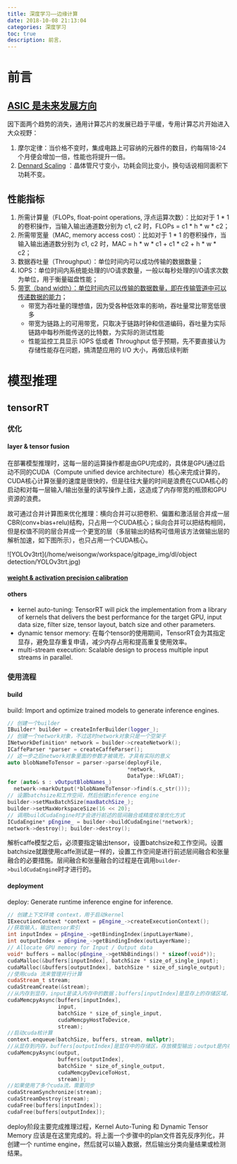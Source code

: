 ```yaml
---
title: 深度学习——边缘计算
date: 2018-10-08 21:13:04
categories: 深度学习
toc: true
description: 前言，
---
```


# 前言

## [ASIC 是未来发展方向](https://baijiahao.baidu.com/s?id=1610466874421673569&wfr=spider&for=pc)

因下面两个趋势的消失，通用计算芯片的发展已趋于平缓，专用计算芯片开始进入大众视野：

1. 摩尔定律：当价格不变时，集成电路上可容纳的元器件的数目，约每隔18-24个月便会增加一倍，性能也将提升一倍。
2. [Dennard Scaling](http://www.newsmth.net/nForum/#!article/CSArch/43360) ：晶体管尺寸变小，功耗会同比变小，换句话说相同面积下功耗不变。

## 性能指标

1. 所需计算量（FLOPs, float-point operations, 浮点运算次数）：比如对于 1 * 1 的卷积操作，当输入输出通道数分别为 c1, c2 时，FLOPs = c1 * h * w * c2；
2. 所需带宽量（MAC, memory access cost）：比如对于 1 * 1 的卷积操作，当输入输出通道数分别为 c1, c2 时，MAC = h * w * c1 + c1 * c2 + h * w * c2；
3. 数据吞吐量（Throughput）：单位时间内可以成功传输的数据数量；
4. IOPS：单位时间内系统能处理的I/O请求数量，一般以每秒处理的I/O请求次数为单位，用于衡量磁盘性能；
5. [带宽（band width）：单位时间内可以传输的数据数量，即在传输管道中可以传递数据的能力](https://community.emc.com/docs/DOC-28653)；
   * 带宽为吞吐量的理想值，因为受各种低效率的影响，吞吐量常比带宽低很多
   * 带宽为链路上的可用带宽，只取决于链路时钟和信道编码，吞吐量为实际链路中每秒所能传送的比特数，为实际的测试性能
   * 性能监控工具显示 IOPS 低或者 Throughput 低于预期，先不要直接认为存储性能存在问题，搞清楚应用的 I/O 大小，再做后续判断

# 模型推理

## tensorRT

### 优化

#### layer & tensor fusion

在部署模型推理时，这每一层的运算操作都是由GPU完成的，具体是GPU通过启动不同的CUDA（Compute unified device architecture）核心来完成计算的，CUDA核心计算张量的速度是很快的，但是往往大量的时间是浪费在CUDA核心的启动和对每一层输入/输出张量的读写操作上面，这造成了内存带宽的瓶颈和GPU资源的浪费。

故可通过合并计算图来优化推理：横向合并可以把卷积、偏置和激活层合并成一层CBR(conv+bias+relu)结构，只占用一个CUDA核心；纵向合并可以把结构相同，但是权值不同的层合并成一个更宽的层（多层输出的结构可借用该方法做输出层的解析加速，如下图所示），也只占用一个CUDA核心。

![YOLOv3trt](/home/weisongw/workspace/gitpage_img/dl/object detection/YOLOv3trt.jpg)

#### [weight & activation precision calibration](<https://arleyzhang.github.io/articles/923e2c40/>)



#### others

* kernel auto-tuning: TensorRT will pick the implementation from a library of kernels that delivers the best performance for the target GPU, input data size, filter size, tensor layout, batch size and other parameters.
* dynamic tensor memory: 在每个tensor的使用期间，TensorRT会为其指定显存，避免显存重复申请，减少内存占用和提高重复使用效率。
* multi-stream execution: Scalable design to process multiple input streams in parallel.

### 使用流程

#### build

build: Import and optimize trained models to generate inference engines.

``` c++
// 创建一个builder
IBuilder* builder = createInferBuilder(logger_);
// 创建一个network对象，不过这时network对象只是一个空架子
INetworkDefinition* network = builder->createNetwork();
ICaffeParser *parser = createCaffeParser();
// 这一步之后network对象里面的参数才被填充，才具有实际的意义
auto blobNameToTensor = parser->parse(deployFile,                                                 modelFile,
                                      *network,
                                      DataType::kFLOAT);
for (auto& s : vOutputBlobNames_)
  network->markOutput(*blobNameToTensor->find(s.c_str()));
// 设置batchsize和工作空间，然后创建inference engine
builder->setMaxBatchSize(maxBatchSize_);
builder->setMaxWorkspaceSize(16 << 20); 
// 调用buildCudaEngine时才会进行前述的层间融合或精度校准优化方式
ICudaEngine* pEngine_ = builder->buildCudaEngine(*network);
network->destroy(); builder->destroy();
```

解析caffe模型之后，必须要指定输出tensor，设置batchsize和工作空间。设置batchsize就跟使用caffe测试是一样的，设置工作空间是进行前述层间融合和张量融合的必要措施。层间融合和张量融合的过程是在调用`builder->buildCudaEngine`时才进行的。

#### deployment

deploy: Generate runtime inference engine for inference.

``` c++
// 创建上下文环境 context，用于启动kernel
IExecutionContext *context = pEngine_->createExecutionContext();
//获取输入，输出tensor索引
int inputIndex = pEngine_->getBindingIndex(inputLayerName),
int outputIndex = pEngine_->getBindingIndex(outLayerName);
// Allocate GPU memory for Input / Output data
void* buffers = malloc(pEngine_->getNbBindings() * sizeof(void*));
cudaMalloc(&buffers[inputIndex], batchSize * size_of_single_input);
cudaMalloc(&buffers[outputIndex], batchSize * size_of_single_output);
//使用cuda 流来管理并行计算
cudaStream_t stream;
cudaStreamCreate(&stream);
//从内存到显存，input是读入内存中的数据；buffers[inputIndex]是显存上的存储区域，用于存放输入数据
cudaMemcpyAsync(buffers[inputIndex], 
                input, 
                batchSize * size_of_single_input, 
                cudaMemcpyHostToDevice, 
                stream);
//启动cuda核计算
context.enqueue(batchSize, buffers, stream, nullptr);
//从显存到内存，buffers[outputIndex]是显存中的存储区，存放模型输出；output是内存中的数据
cudaMemcpyAsync(output, 
                buffers[outputIndex], 
                batchSize * size_of_single_output, 
                cudaMemcpyDeviceToHost, 
                stream));
//如果使用了多个cuda流，需要同步
cudaStreamSynchronize(stream);
cudaStreamDestroy(stream);
cudaFree(buffers[inputIndex]);
cudaFree(buffers[outputIndex]);
```

deploy阶段主要完成推理过程，Kernel Auto-Tuning 和 Dynamic Tensor Memory 应该是在这里完成的。将上面一个步骤中的plan文件首先反序列化，并创建一个 runtime engine，然后就可以输入数据，然后输出分类向量结果或检测结果。